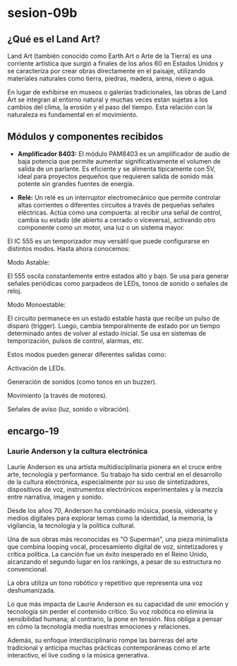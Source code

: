# sesion-09b

## ¿Qué es el Land Art?

Land Art (también conocido como Earth Art o Arte de la Tierra) es una corriente artística que surgió a finales de los años 60 en Estados Unidos y se caracteriza por crear obras directamente en el paisaje, utilizando materiales naturales como tierra, piedras, madera, arena, nieve o agua.

En lugar de exhibirse en museos o galerías tradicionales, las obras de Land Art se integran al entorno natural y muchas veces están sujetas a los cambios del clima, la erosión y el paso del tiempo. Esta relación con la naturaleza es fundamental en el movimiento.

## Módulos y componentes recibidos

- **Amplificador 8403:**
El módulo PAM8403 es un amplificador de audio de baja potencia que permite aumentar significativamente el volumen de salida de un parlante. Es eficiente y se alimenta típicamente con 5V, ideal para proyectos pequeños que requieren salida de sonido más potente sin grandes fuentes de energía.

- **Relé:**
Un relé es un interruptor electromecánico que permite controlar altas corrientes o diferentes circuitos a través de pequeñas señales eléctricas. Actúa como una compuerta: al recibir una señal de control, cambia su estado (de abierto a cerrado o viceversa), activando otro componente como un motor, una luz o un sistema mayor.

El IC 555 es un temporizador muy versátil que puede configurarse en distintos modos. Hasta ahora conocemos:

Modo Astable:

El 555 oscila constantemente entre estados alto y bajo. Se usa para generar señales periódicas como parpadeos de LEDs, tonos de sonido o señales de reloj.

Modo Monoestable:

El circuito permanece en un estado estable hasta que recibe un pulso de disparo (trigger). Luego, cambia temporalmente de estado por un tiempo determinado antes de volver al estado inicial. Se usa en sistemas de temporización, pulsos de control, alarmas, etc.

Estos modos pueden generar diferentes salidas como:

Activación de LEDs.

Generación de sonidos (como tonos en un buzzer).

Movimiento (a través de motores).

Señales de aviso (luz, sonido o vibración).

## encargo-19

### Laurie Anderson y la cultura electrónica

Laurie Anderson es una artista multidisciplinaria pionera en el cruce entre arte, tecnología y performance. Su trabajo ha sido central en el desarrollo de la cultura electrónica, especialmente por su uso de sintetizadores, dispositivos de voz, instrumentos electrónicos experimentales y la mezcla entre narrativa, imagen y sonido.

Desde los años 70, Anderson ha combinado música, poesía, videoarte y medios digitales para explorar temas como la identidad, la memoria, la vigilancia, la tecnología y la política cultural.

Una de sus obras más reconocidas es "O Superman", una pieza minimalista que combina looping vocal, procesamiento digital de voz, sintetizadores y crítica política. La canción fue un éxito inesperado en el Reino Unido, alcanzando el segundo lugar en los rankings, a pesar de su estructura no convencional.

La obra utiliza un tono robótico y repetitivo que representa una voz deshumanizada.

Lo que más impacta de Laurie Anderson es su capacidad de unir emoción y tecnología sin perder el contenido crítico. Su voz robótica no elimina la sensibilidad humana; al contrario, la pone en tensión. Nos obliga a pensar en cómo la tecnología media nuestras emociones y relaciones.

Además, su enfoque interdisciplinario rompe las barreras del arte tradicional y anticipa muchas prácticas contemporáneas como el arte interactivo, el live coding o la música generativa.
